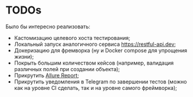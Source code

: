 # TODOs

Было бы интересно реализовать:
- Кастомизацию целевого хоста тестирования;
- Локальный запуск аналогичного сервиса https://restful-api.dev;
- Докеризацию для фремворка (ну и Docker compose для упрощения жизни);
- Покрыть большим количеством кейсов (например, валидация различных полей при создании объекта);
- Прикрутить [Allure Report](https://allurereport.org);
- Прикрутить уведомления в Telegram по завершении тестов (можно как на уровне CI сделать, так и на уровне самого фреймворка);
